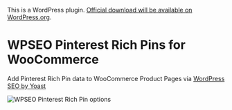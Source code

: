 This is a WordPress plugin. [Official download will be available on WordPress.org](http://wordpress.org/extend/plugins/wpseo-pinterest-rich-pins-woocommerce/).

# WPSEO Pinterest Rich Pins for WooCommerce

Add Pinterest Rich Pin data to WooCommerce Product Pages via [WordPress SEO by Yoast](https://wordpress.org/plugins/wordpress-seo/)

![WPSEO Pinterest Rich Pin options](https://mondaybynoon.com/wp-content/uploads/2015/02/wpseo-pinterest-rich-pin-options.png)
